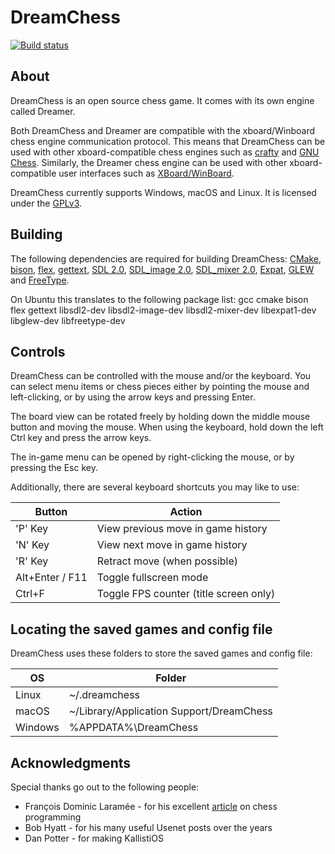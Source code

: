 # DreamChess

[![Build status](https://github.com/dreamchess/dreamchess/actions/workflows/ci.yml/badge.svg)](https://github.com/dreamchess/dreamchess/actions/workflows/ci.yml)

## About

DreamChess is an open source chess game. It comes with its own
engine called Dreamer.

Both DreamChess and Dreamer are compatible with the
xboard/Winboard chess engine communication protocol. This means that
DreamChess can be used with other xboard-compatible chess engines such as
[crafty](http://www.craftychess.com/) and [GNU Chess](https://www.gnu.org/software/chess/).
Similarly, the Dreamer chess engine can
be used with other xboard-compatible user interfaces such as [XBoard/WinBoard](https://www.gnu.org/software/xboard/).

DreamChess currently supports Windows, macOS and Linux. It is licensed under the [GPLv3](https://www.gnu.org/licenses/gpl.html).

## Building

The following dependencies are required for building DreamChess: [CMake](https://cmake.org/), [bison](https://www.gnu.org/software/bison/), [flex](https://github.com/westes/flex), [gettext](https://www.gnu.org/software/gettext/), [SDL 2.0](https://www.libsdl.org/), [SDL_image 2.0](https://www.libsdl.org/projects/SDL_image/), [SDL_mixer 2.0](https://www.libsdl.org/projects/SDL_mixer/), [Expat](https://libexpat.github.io/), [GLEW](https://glew.sourceforge.net/) and [FreeType](https://freetype.org/).

On Ubuntu this translates to the following package list: gcc cmake bison flex gettext libsdl2-dev libsdl2-image-dev libsdl2-mixer-dev libexpat1-dev libglew-dev libfreetype-dev

## Controls

DreamChess can be controlled with the mouse and/or the keyboard. You can
select menu items or chess pieces either by pointing the mouse and left-clicking, or by using the arrow keys and pressing Enter.

The board view can be rotated freely by holding down the middle mouse button and moving the mouse. When using the keyboard, hold down the left Ctrl key
and press the arrow keys.

The in-game menu can be opened by right-clicking the mouse, or by pressing
the Esc key.

Additionally, there are several keyboard shortcuts you may like to use:

| Button          | Action                                 |
| --------------- | -------------------------------------- |
| 'P' Key         | View previous move in game history     |
| 'N' Key         | View next move in game history         |
| 'R' Key         | Retract move (when possible)           |
| Alt+Enter / F11 | Toggle fullscreen mode                 |
| Ctrl+F          | Toggle FPS counter (title screen only) |

## Locating the saved games and config file

DreamChess uses these folders to store the saved games and config file:

| OS      | Folder                                   |
| ------- | ---------------------------------------- |
| Linux   | ~/.dreamchess                            |
| macOS   | ~/Library/Application Support/DreamChess |
| Windows | %APPDATA%\DreamChess                     |

## Acknowledgments

Special thanks go out to the following people:

- François Dominic Laramée - for his excellent [article](https://www.gamedev.net/articles/programming/artificial-intelligence/chess-programming-part-i-getting-started-r1014/) on chess programming
- Bob Hyatt - for his many useful Usenet posts over the years
- Dan Potter - for making KallistiOS
